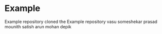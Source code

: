 # Example
Example repository
cloned the Example repository
vasu
someshekar
prasad
mounith
satish
arun
mohan
depik
